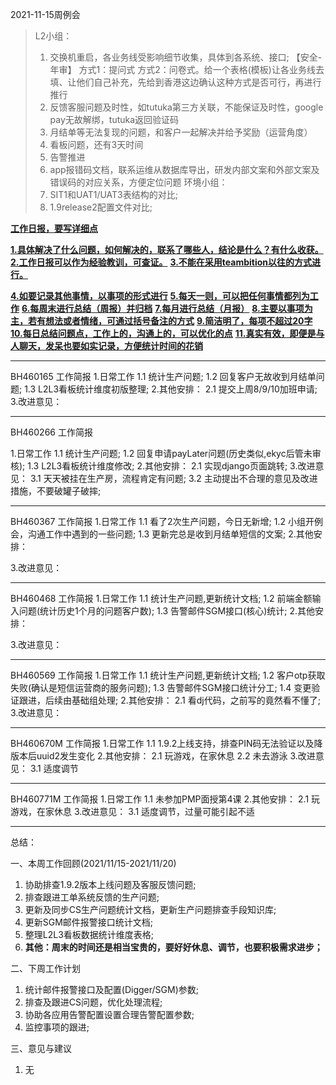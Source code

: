 2021-11-15周例会

>L2小组：
>	1.	交换机重启，各业务线受影响细节收集，具体到各系统、接口; 【安全-年审】
>		方式1：提问式
>		方式2：问卷式。给一个表格(模板)让各业务线去填、让他们自己补充，先给到香港这边确认这种方式是否可行，再进行推行
>	2.	反馈客服问题及时性，如tutuka第三方关联，不能保证及时性，google pay无故解绑，tutuka返回验证码
>	3.	月结单等无法复现的问题，和客户一起解决并给予奖励（运营角度）
>	4.	看板问题，还有3天时间
>	5.	告警推进
>	6.	app报错码文档，联系运维从数据库导出，研发内部文案和外部文案及错误码的对应关系，方便定位问题
>环境小组：
>	1.	SIT1和UAT1/UAT3表结构的对比;
>	2.	1.9release2配置文件对比;



<u>**工作日报，要写详细点</u>**

**<u>1.具体解决了什么问题，如何解决的，联系了哪些人，结论是什么？有什么收获。</u>**
**<u>2.工作日报可以作为经验教训，可查证。</u>**
**<u>3.不能在采用teambition以往的方式进行。</u>**

**<u>4.如要记录其他事情，以事项的形式进行</u>**
**<u>5.每天一则，可以把任何事情都列为工作</u>**
**<u>6.每周末进行总结（周报）并归档</u>**
**<u>7.每月进行总结（月报）</u>**
**<u>8.主要以事项为主，若有想法或者情绪，可通过括号备注的方式</u>**
**<u>9.简洁明了，每项不超过20字</u>**
**<u>10.每日总结问题点，工作上的，沟通上的，可以优化的点</u>**
**<u>11.真实有效，即便是与人聊天，发呆也要如实记录，方便统计时间的花销</u>**



---

BH460165 工作简报
1.日常工作
	1.1	统计生产问题;
	1.2	回复客户无故收到月结单问题;
	1.3	L2L3看板统计维度初版整理;
2.其他安排：	
	2.1	提交上周8/9/10加班申请;
3.改进意见：
	

---

BH460266 工作简报

1.日常工作
	1.1	统计生产问题;
	1.2	回复申请payLater问题(历史类似,ekyc后管未审核);
	1.3	L2L3看板统计维度修改;
2.其他安排：	
	2.1	实现django页面跳转;
3.改进意见：
	3.1	天天被挂在生产房，流程肯定有问题;
	3.2	主动提出不合理的意见及改进措施，不要破罐子破摔;

---

BH460367 工作简报
1.日常工作
	1.1	看了2次生产问题，今日无新增;
	1.2	小组开例会，沟通工作中遇到的一些问题;
	1.3	更新完总是收到月结单短信的文案;
2.其他安排：	
	
3.改进意见：

---

BH460468 工作简报
1.日常工作
	1.1	统计生产问题,更新统计文档;
	1.2	前端金额输入问题(统计历史1个月的问题客户数);
	1.3	告警邮件SGM接口(核心)统计;
2.其他安排：	
	
3.改进意见：

---

BH460569 工作简报
1.日常工作
	1.1	统计生产问题,更新统计文档;
	1.2	客户otp获取失败(确认是短信运营商的服务问题);
	1.3	告警邮件SGM接口统计分工;
	1.4 变更验证跟进，后续由基础组处理;
2.其他安排：	
	2.1	看dj代码，之前写的竟然看不懂了;
3.改进意见：

---

BH460670M 工作简报
1.日常工作
	1.1	1.9.2上线支持，排查PIN码无法验证以及降版本后uuid2发生变化
2.其他安排：	
	2.1	玩游戏，在家休息
	2.2	未去游泳
3.改进意见：
	3.1	适度调节

---

BH460771M 工作简报
1.日常工作
	1.1	未参加PMP面授第4课
2.其他安排：	
	2.1	玩游戏，在家休息
3.改进意见：
	3.1	适度调节，过量可能引起不适

---



总结：

一、本周工作回顾(2021/11/15-2021/11/20)

1)	协助排查1.9.2版本上线问题及客服反馈问题;
2)	排查跟进工单系统反馈的生产问题;
3)	更新及同步CS生产问题统计文档，更新生产问题排查手段知识库;
4)	更新SGM邮件报警接口统计文档;
5)	整理L2L3看板数据统计维度表格;
6)	**其他：周末的时间还是相当宝贵的，要好好休息、调节，也要积极需求进步；**

二、下周工作计划

1)	统计邮件报警接口及配置(Digger/SGM)参数;
2)	排查及跟进CS问题，优化处理流程;
3)	协助各应用告警配置设置合理告警配置参数;
4)	监控事项的跟进;

三、意见与建议
1)	无